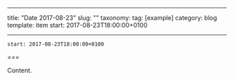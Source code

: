 
---
title: "Date 2017-08-23"
slug: ""
taxonomy:
tag: [example]
category: blog
template: item
start: 2017-08-23T18:00:00+0100

---

``start: 2017-08-23T18:00:00+0100``

===

Content.
